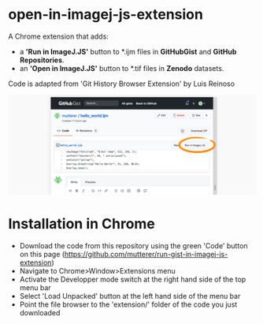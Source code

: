 # open-in-imagej-js-extension
A Chrome extension that adds:

 * a **'Run in ImageJ.JS'** button to *.ijm files in **GitHubGist** and **GitHub Repositories**.
 * an **'Open in ImageJ.JS'** button to *.tif files in **Zenodo** datasets.


Code is adapted from 'Git History Browser Extension' by Luis Reinoso

[![](example.png)](example.png)

# Installation in Chrome
 * Download the code from this repository using the green 'Code' button on this page (https://github.com/mutterer/run-gist-in-imagej-js-extension) 
 * Navigate to Chrome>Window>Extensions menu
 * Activate the Developper mode switch at the right hand side of the top menu bar
 * Select 'Load Unpacked' button at the left hand side of the menu bar
 * Point the file browser to the 'extension/' folder of the code you just downloaded

